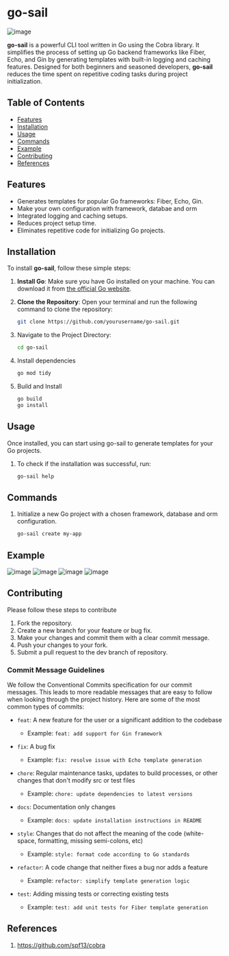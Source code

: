 # go-sail
![image](https://github.com/user-attachments/assets/83896af1-805d-48b1-9451-0201c757b88b)


**go-sail** is a powerful CLI tool written in Go using the Cobra library. It simplifies the process of setting up Go backend frameworks like Fiber, Echo, and Gin by generating templates with built-in logging and caching features. Designed for both beginners and seasoned developers, **go-sail** reduces the time spent on repetitive coding tasks during project initialization.

## Table of Contents

- [Features](#features)
- [Installation](#installation)
- [Usage](#usage)
- [Commands](#commands)
- [Example](#example)
- [Contributing](#contributing)
- [References](#references)

## Features

- Generates templates for popular Go frameworks: Fiber, Echo, Gin.
- Make your own configuration with framework, databae and orm
- Integrated logging and caching setups.
- Reduces project setup time.
- Eliminates repetitive code for initializing Go projects.

## Installation

To install **go-sail**, follow these simple steps:

1. **Install Go**: Make sure you have Go installed on your machine. You can download it from [the official Go website](https://golang.org/dl/).

2. **Clone the Repository**: Open your terminal and run the following command to clone the repository:
   ```bash
   git clone https://github.com/yourusername/go-sail.git
3. Navigate to the Project Directory:
   ```bash
   cd go-sail
4. Install dependencies
   ```bash
   go mod tidy
5. Build and Install
   ```bash
   go build
   go install

## Usage
Once installed, you can start using go-sail to generate templates for your Go projects.
1. To check if the installation was successful, run:
   ```bash
   go-sail help

## Commands
1.  Initialize a new Go project with a chosen framework, database and orm configuration.
    ```bash
    go-sail create my-app

## Example
![image](https://github.com/user-attachments/assets/2e363533-9637-4a52-a784-ddb0aa338911)
![image](https://github.com/user-attachments/assets/4dd8542f-dc5c-4fce-bddf-82c6cf483368)
![image](https://github.com/user-attachments/assets/1797d83a-1993-430a-80c2-207d9ad52a7d)
![image](https://github.com/user-attachments/assets/9abcea55-2b5a-4c74-90cc-914f03e6dbf2)

## Contributing
Please follow these steps to contribute
1. Fork the repository.
2. Create a new branch for your feature or bug fix.
3. Make your changes and commit them with a clear commit message.
4. Push your changes to your fork.
5. Submit a pull request to the dev branch of repository.

### Commit Message Guidelines
We follow the Conventional Commits specification for our commit messages. This leads to more readable messages that are easy to follow when looking through the project history. Here are some of the most common types of commits:

- `feat`: A new feature for the user or a significant addition to the codebase
  - Example: `feat: add support for Gin framework`

- `fix`: A bug fix
  - Example: `fix: resolve issue with Echo template generation`

- `chore`: Regular maintenance tasks, updates to build processes, or other changes that don't modify src or test files
  - Example: `chore: update dependencies to latest versions`

- `docs`: Documentation only changes
  - Example: `docs: update installation instructions in README`

- `style`: Changes that do not affect the meaning of the code (white-space, formatting, missing semi-colons, etc)
  - Example: `style: format code according to Go standards`

- `refactor`: A code change that neither fixes a bug nor adds a feature
  - Example: `refactor: simplify template generation logic`

- `test`: Adding missing tests or correcting existing tests
  - Example: `test: add unit tests for Fiber template generation`

## References
1. https://github.com/spf13/cobra

